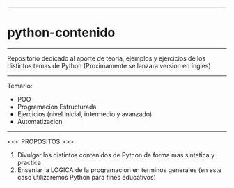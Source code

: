--------------------------
# python-contenido 
--------------------------

Repositorio dedicado al aporte de teoria, ejemplos y ejercicios de los distintos temas de Python
(Proximamente se lanzara version en ingles)

------------------------------------------------------------------------------------------------

Temario:
- POO
- Programacion Estructurada
- Ejercicios (nivel inicial, intermedio y avanzado)
- Automatizacion

------------------------------------------------------------------------------------------------

<<< PROPOSITOS >>>
1. Divulgar los distintos contenidos de Python de forma mas sintetica y practica
2. Enseniar la LOGICA de la programacion en terminos generales (en este caso utilizaremos Python para fines educativos)
